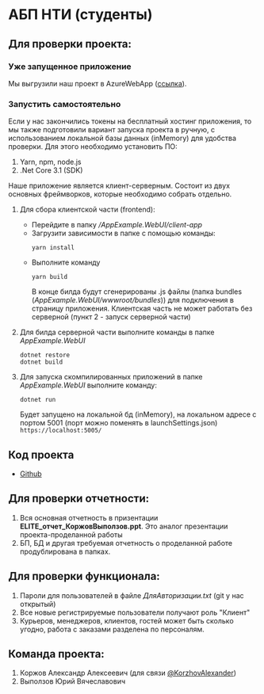 # АБП НТИ (студенты)

## Для проверки проекта:

### Уже запущенное приложение

Мы выгрузили наш проект в AzureWebApp ([ссылка](https://elite-logistic-app.azurewebsites.net/)).

### Запустить самостоятельно

Если у нас закончились токены на бесплатный хостинг приложения, то мы также подготовили вариант запуска проекта в
ручную, с использованием локальной базы данных (inMemory) для удобства проверки. Для этого необходимо установить ПО:

1. Yarn, npm, node.js
2. .Net Core 3.1 (SDK)

Наше приложение является клиент-серверным. Состоит из двух основных фреймворков, которые необходимо собрать отдельно.

1. Для сбора клиентской части (frontend):
    * Перейдите в папку _/AppExample.WebUI/client-app_
    * Загрузити зависимости в папке с помощью команды:
        ```
        yarn install
        ```
    * Выполните команду
        ```
        yarn build
        ```
      В конце билда будут сгенерированы .js файлы (папка bundles (_AppExample.WebUI/wwwroot/bundles_)) для
      подключения в страницу приложения. Клиентская часть не может работать без серверной (пункт 2 - запуск серверной
      части)


2. Для билда серверной части выполните команды в папке _AppExample.WebUI_

   ```
   dotnet restore
   dotnet build
   ```

3. Для запуска скомпилированных приложений в папке _AppExample.WebUI_ выполните команду:
   ```
   dotnet run
   ```
   Будет запущено на локальной бд (inMemory), на локальном адресе с портом 5001 (порт можно поменять в
   launchSettings.json) `https://localhost:5005/`

## Код проекта

* [Github](https://github.com/Viewshka/AppExamples)

## Для проверки отчетности:

1. Вся основная отчетность в призентации **ELITE_отчет_КоржовВыползов.ppt**. Это аналог презентации проекта-проделанной
   работы
2. БП, БД и другая требуемая отчетность о проделанной работе продублирована в папках.

## Для проверки функционала:

1. Пароли для пользователей в файле _ДляАвторизации.txt_ (git у нас открытый)
2. Все новые регистрируемые пользователи получают роль "Клиент"
3. Курьеров, менеджеров, клиентов, гостей может быть сколько угодно, работа с заказами разделена по персоналям.

## Команда проекта:

1. Коржов Александр Алексеевич (для связи [@KorzhovAlexander](https://t.me/KorzhovAlexander))
2. Выползов Юрий Вячеславович